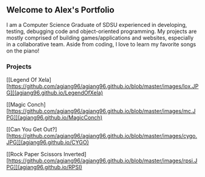 ## Welcome to Alex's Portfolio

I am a Computer Science Graduate of SDSU experienced in developing, testing, debugging code and object-oriented programming. My projects are mostly comprised of building games/applications and websites, especially in a collaborative team. Aside from coding, I love to learn my favorite songs on the piano!

### Projects

[[Legend Of Xela][https://github.com/agiang96/agiang96.github.io/blob/master/images/lox.JPG][(agiang96.github.io/LegendOfXela)

[[Magic Conch][https://github.com/agiang96/agiang96.github.io/blob/master/images/mc.JPG]](agiang96.github.io/MagicConch)

[[Can You Get Out?][https://github.com/agiang96/agiang96.github.io/blob/master/images/cygo.JPG]](agiang96.github.io/CYGO)

[[Rock Paper Scissors Inverted][https://github.com/agiang96/agiang96.github.io/blob/master/images/rpsi.JPG]](agiang96.github.io/RPSI)

